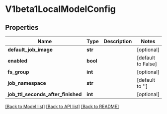 # V1beta1LocalModelConfig

## Properties
Name | Type | Description | Notes
------------ | ------------- | ------------- | -------------
**default_job_image** | **str** |  | [optional] 
**enabled** | **bool** |  | [default to False]
**fs_group** | **int** |  | [optional] 
**job_namespace** | **str** |  | [default to '']
**job_ttl_seconds_after_finished** | **int** |  | [optional] 

[[Back to Model list]](../README.md#documentation-for-models) [[Back to API list]](../README.md#documentation-for-api-endpoints) [[Back to README]](../README.md)


